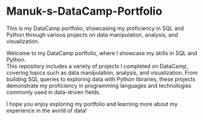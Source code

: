 # Manuk-s-DataCamp-Portfolio
This is my DataCamp portfolio, showcasing my proficiency in SQL and Python through various projects on data manipulation, analysis, and visualization.  


Welcome to my DataCamp portfolio, where I showcase my skills in SQL and Python.  
This repository includes a variety of projects I completed on DataCamp, covering topics such as data manipulation, analysis, and visualization. From building SQL queries to exploring data with Python libraries, these projects demonstrate my proficiency in programming languages and technologies commonly used in data-driven fields.  

I hope you enjoy exploring my portfolio and learning more about my experience in the world of data!
